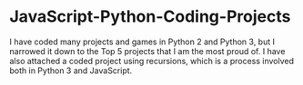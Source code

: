 # JavaScript-Python-Coding-Projects
I have coded many projects and games in Python 2 and Python 3, but I narrowed it down to the Top 5 projects that I am the most proud of. I have also attached a coded project using recursions, which is a process involved both in Python 3 and JavaScript.
